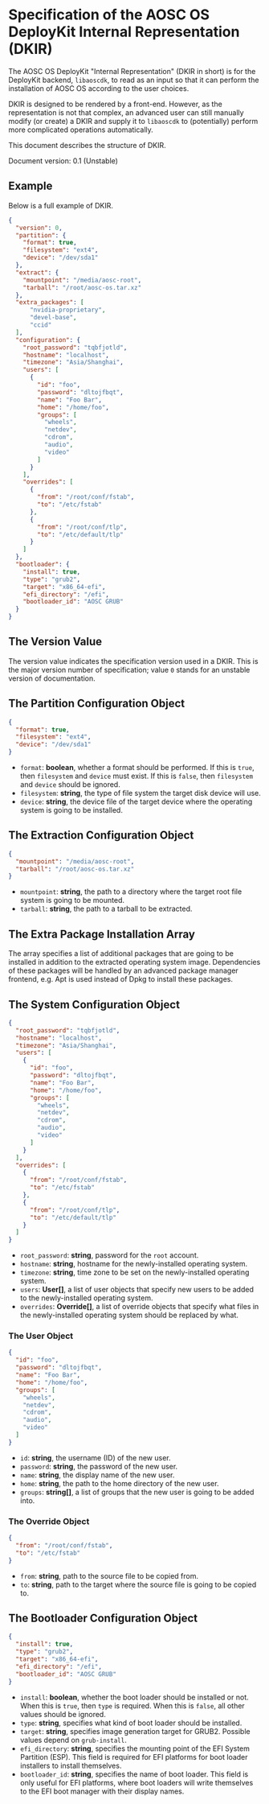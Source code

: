 # Specification of the AOSC OS DeployKit Internal Representation (DKIR)

The AOSC OS DeployKit "Internal Representation" (DKIR in short) is for the DeployKit backend, `libaoscdk`, to read as an input so that it can perform the installation of AOSC OS according to the user choices.

DKIR is designed to be rendered by a front-end. However, as the representation is not that complex, an advanced user can still manually modify (or create) a DKIR and supply it to `libaoscdk` to (potentially) perform more complicated operations automatically.

This document describes the structure of DKIR.

Document version: 0.1 (Unstable)

## Example

Below is a full example of DKIR.

```json
{
  "version": 0,
  "partition": {
    "format": true,
    "filesystem": "ext4",
    "device": "/dev/sda1"
  },
  "extract": {
    "mountpoint": "/media/aosc-root",
    "tarball": "/root/aosc-os.tar.xz"
  },
  "extra_packages": [
      "nvidia-proprietary",
      "devel-base",
      "ccid"
  ],
  "configuration": {
    "root_password": "tqbfjotld",
    "hostname": "localhost",
    "timezone": "Asia/Shanghai",
    "users": [
      {
        "id": "foo",
        "password": "dltojfbqt",
        "name": "Foo Bar",
        "home": "/home/foo",
        "groups": [
          "wheels",
          "netdev",
          "cdrom",
          "audio",
          "video"
        ]
      }
    ],
    "overrides": [
      {
        "from": "/root/conf/fstab",
        "to": "/etc/fstab"
      },
      {
        "from": "/root/conf/tlp",
        "to": "/etc/default/tlp"
      }
    ]
  },
  "bootloader": {
    "install": true,
    "type": "grub2",
    "target": "x86_64-efi",
    "efi_directory": "/efi",
    "bootloader_id": "AOSC GRUB"
  }
}
```

## The Version Value

The version value indicates the specification version used in a DKIR. This is the major version number of specification; value `0` stands for an unstable version of documentation.

## The Partition Configuration Object

```json
{
  "format": true,
  "filesystem": "ext4",
  "device": "/dev/sda1"
}
```

- `format`: **boolean**, whether a format should be performed. If this is `true`, then `filesystem` and `device` must exist. If this is `false`, then `filesystem` and `device` should be ignored.
- `filesystem`: **string**, the type of file system the target disk device will use.
- `device`: **string**, the device file of the target device where the operating system is going to be installed.

## The Extraction Configuration Object

```json
{
  "mountpoint": "/media/aosc-root",
  "tarball": "/root/aosc-os.tar.xz"
}
```

- `mountpoint`: **string**, the path to a directory where the target root file system is going to be mounted.
- `tarball`: **string**, the path to a tarball to be extracted.

## The Extra Package Installation Array

The array specifies a list of additional packages that are going to be installed in addition to the extracted operating system image. Dependencies of these packages will be handled by an advanced package manager frontend, e.g. Apt is used instead of Dpkg to install these packages.

## The System Configuration Object

```json
{
  "root_password": "tqbfjotld",
  "hostname": "localhost",
  "timezone": "Asia/Shanghai",
  "users": [
    {
      "id": "foo",
      "password": "dltojfbqt",
      "name": "Foo Bar",
      "home": "/home/foo",
      "groups": [
        "wheels",
        "netdev",
        "cdrom",
        "audio",
        "video"
      ]
    }
  ],
  "overrides": [
    {
      "from": "/root/conf/fstab",
      "to": "/etc/fstab"
    },
    {
      "from": "/root/conf/tlp",
      "to": "/etc/default/tlp"
    }
  ]
}
```

- `root_password`: **string**, password for the `root` account.
- `hostname`: **string**, hostname for the newly-installed operating system.
- `timezone`: **string**, time zone to be set on the newly-installed operating system.
- `users`: **User[]**, a list of user objects that specify new users to be added to the newly-installed operating system.
- `overrides`: **Override[]**, a list of override objects that specify what files in the newly-installed operating system should be replaced by what.

### The User Object

```json
{
  "id": "foo",
  "password": "dltojfbqt",
  "name": "Foo Bar",
  "home": "/home/foo",
  "groups": [
    "wheels",
    "netdev",
    "cdrom",
    "audio",
    "video"
  ]
}
```

- `id`: **string**, the username (ID) of the new user.
- `password`: **string**, the password of the new user.
- `name`: **string**, the display name of the new user.
- `home`: **string**, the path to the home directory of the new user.
- `groups`: **string[]**, a list of groups that the new user is going to be added into.

### The Override Object

```json
{
  "from": "/root/conf/fstab",
  "to": "/etc/fstab"
}
```

- `from`: **string**, path to the source file to be copied from.
- `to`: **string**, path to the target where the source file is going to be copied to.

## The Bootloader Configuration Object

```json
{
  "install": true,
  "type": "grub2",
  "target": "x86_64-efi",
  "efi_directory": "/efi",
  "bootloader_id": "AOSC GRUB"
}
```

- `install`: **boolean**, whether the boot loader should be installed or not. When this is `true`, then `type` is required. When this is `false`, all other values should be ignored.
- `type`: **string**, specifies what kind of boot loader should be installed.
- `target`: **string**, specifies image generation target for GRUB2. Possible values depend on `grub-install`.
- `efi_directory`: **string**, specifies the mounting point of the EFI System Partition (ESP). This field is required for EFI platforms for boot loader installers to install themselves.
- `bootloader_id`: **string**, specifies the name of boot loader. This field is only useful for EFI platforms, where boot loaders will write themselves to the EFI boot manager with their display names.
